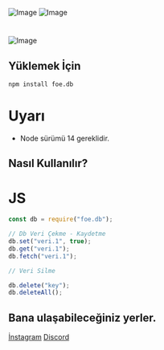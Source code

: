 ![Image](https://img.shields.io/npm/v/foe.db?color=%2351F9C0&label=Wio.db) 
![Image](https://img.shields.io/npm/dt/foe.db.svg?color=%2351FC0&maxAge=3600) 
#
![Image](https://nodei.co/npm/foe.db.png?downloads=true&downloadRank=true&stars=true)
<br>

## Yüklemek İçin
```npm
npm install foe.db
```

# Uyarı
- Node sürümü 14 gereklidir.

## Nasıl Kullanılır?
# JS
```javascript
const db = require("foe.db");

// Db Veri Çekme - Kaydetme
db.set("veri.1", true);
db.get("veri.1");
db.fetch("veri.1");

// Veri Silme

db.delete("key");
db.deleteAll();

```
## Bana ulaşabileceğiniz yerler.
[İnstagram](https://www.instagram.com/bayraakk_/)
[Discord](https://discord.gg/zoom)
